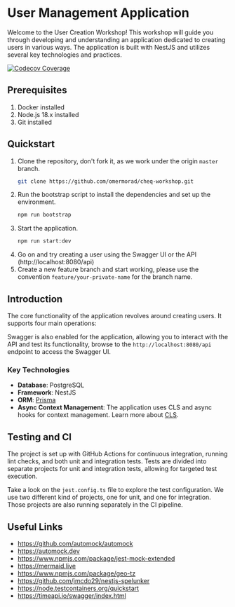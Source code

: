 # User Management Application

Welcome to the User Creation Workshop! This workshop will guide you through developing and understanding an application
dedicated to creating users in various ways. The application is built with NestJS and utilizes several key technologies
and practices.

[![Codecov Coverage](https://img.shields.io/codecov/c/github/omermorad/cheq-workshop/master.svg?style=flat-square)](https://codecov.io/gh/omermoerad/cheq-workshop)

## Prerequisites
1. Docker installed
2. Node.js 18.x installed
3. Git installed

## Quickstart

1. Clone the repository, don't fork it, as we work under the origin `master` branch.
    ```bash
    git clone https://github.com/omermorad/cheq-workshop.git
    ```
2. Run the bootstrap script to install the dependencies and set up the environment.
    ```bash
    npm run bootstrap
    ```
3. Start the application.
    ```bash
    npm run start:dev
    ```
4. Go on and try creating a user using the Swagger UI or the API (http://localhost:8080/api)
5. Create a new feature branch and start working, please use the convention `feature/your-private-name` for the branch
   name.

## Introduction

The core functionality of the application revolves around creating users. It supports four main operations:

Swagger is also enabled for the application, allowing you to interact with the API and test its functionality, browse to
the `http://localhost:8080/api` endpoint to access the Swagger UI.

### Key Technologies

- **Database**: PostgreSQL
- **Framework**: NestJS
- **ORM**: [Prisma](https://www.prisma.io/docs/)
- **Async Context Management**: The application uses CLS and async hooks for context management. Learn more
  about [CLS](https://www.npmjs.com/package/nestjs-cls).

## Testing and CI

The project is set up with GitHub Actions for continuous integration, running lint checks, and both unit and integration
tests. Tests are divided into separate projects for unit and integration tests, allowing for targeted test execution.

Take a look on the `jest.config.ts` file to explore the test configuration. We use two different kind of projects, one
for unit, and one for integration.
Those projects are also running separately in the CI pipeline.

## Useful Links
 * https://github.com/automock/automock
 * https://automock.dev
 * https://www.npmjs.com/package/jest-mock-extended
 * https://mermaid.live
 * https://www.npmjs.com/package/geo-tz
 * https://github.com/jmcdo29/nestjs-spelunker
 * https://node.testcontainers.org/quickstart
 * https://timeapi.io/swagger/index.html